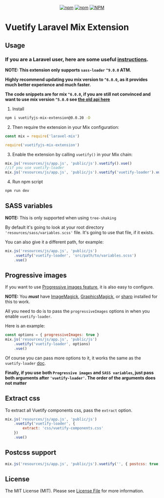 <p align="center">
<a href="https://www.npmjs.com/package/vuetifyjs-mix-extension"><img alt="npm" src="https://img.shields.io/npm/v/vuetifyjs-mix-extension"></a>
<a href="https://npmcharts.com/compare/vuetifyjs-mix-extension"><img alt="npm" src="https://img.shields.io/npm/dt/vuetifyjs-mix-extension"></a>
<a href="https://www.npmjs.com/package/vuetifyjs-mix-extension"><img alt="NPM" src="https://img.shields.io/npm/l/vuetifyjs-mix-extension"></a>
</p>

# Vuetify Laravel Mix Extension

## Usage

### If you are a Laravel user, here are some useful [instructions](https://github.com/Nothing-Works/vuetifyjs-mix-extension/blob/master/laravel.md).

**NOTE: This extension only supports `sass-loader` `^9.0.0` ATM.**

**Highly recommend updating you mix version to `^6.0.0`, as it provides much better experience and much faster.**

**The code snippets are for mix `^6.0.0`, if you are still not convinced and want to use mix version `^5.0.0` see [the old api here](https://github.com/Nothing-Works/vuetifyjs-mix-extension/blob/master/laravel.md)**

1. Install

```bash
npm i vuetifyjs-mix-extension@0.0.20 -D
```

2. Then require the extension in your Mix configuration:

```js
const mix = require('laravel-mix')

require('vuetifyjs-mix-extension')
```

3. Enable the extension by calling `vuetify()` in your Mix chain:

```js
mix.js('resources/js/app.js', 'public/js').vuetify().vue()
//if you use vuetify-loader
mix.js('resources/js/app.js', 'public/js').vuetify('vuetify-loader').vue()
```

4. Run npm script

```bash
npm run dev
```

## SASS variables

**NOTE:** This is only supported when using `tree-shaking`

By default it's going to look at your root directory `'resources/sass/variables.scss'` file. It's going to use that file, if it exists.

You can also give it a different path, for example:

```js
mix.js('resources/js/app.js', 'public/js')
    .vuetify('vuetify-loader', 'src/path/to/variables.scss')
    .vue()
```

## Progressive images

If you want to use [Progressive images feature](https://github.com/vuetifyjs/vuetify-loader#progressive-images), it is also easy to configure.

**NOTE:** You **_must_** have [ImageMagick](https://www.imagemagick.org/script/index.php), [GraphicsMagick](http://www.graphicsmagick.org/), or [sharp](https://github.com/lovell/sharp) installed for this to work.

All you need to do is to pass the `progressiveImages` options in when you enable `vuetify-loader`.

Here is an example:

```js
const options = { progressiveImages: true }
mix.js('resources/js/app.js', 'public/js')
    .vuetify('vuetify-loader', options)
    .vue()
```

Of course you can pass more options to it, it works the same as the `vuetify-loader` [doc](https://github.com/vuetifyjs/vuetify-loader/blob/master/README.md#configuration).

**Finally, if you use both `Progressive images` and `SASS variables`, just pass both arguments after `'vuetify-loader'`. The order of the arguments does not matter**

## Extract css

To extract all Vuetify components css, pass the `extract` option.

```js
mix.js('resources/js/app.js', 'public/js')
    .vuetify('vuetify-loader', {
        extract: 'css/vuetify-components.css'
    })
    .vue()
```

## Postcss support

```js
mix.js('resources/js/app.js', 'public/js').vuetify('', { postcss: true }).vue()
```

## License

The MIT License (MIT). Please see [License File](LICENSE) for more information.
